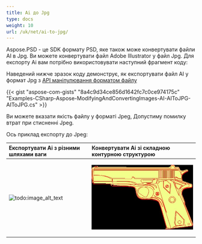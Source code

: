 ```yaml
---
title: Ai до Jpg
type: docs
weight: 10
url: /uk/net/ai-to-jpg/
---
```


Aspose.PSD - це SDK формату PSD, яке також може конвертувати файли AI в Jpg. Ви можете конвертувати файл Adobe Illustrator у файл Jpg. Для експорту Ai вам потрібно використовувати наступний фрагмент коду:


Наведений нижче зразок коду демонструє, як експортувати файл AI у формат Jpg з [API маніпулювання форматом файлу](/uk/psd/net/manipulate-different-image-file-formats/)

{{< gist "aspose-com-gists" "8a4c9d34ce856d1642fc7c0ce974175c" "Examples-CSharp-Aspose-ModifyingAndConvertingImages-AI-AIToJPG-AIToJPG.cs" >}}


Ви можете вказати якість файлу у форматі Jpeg, Допустиму помилку втрат при стисненні Jpeg.

Ось приклад експорту до Jpeg:


|**Експортувати Ai з різними шляхами ваги**|**Конвертувати Ai зі складною контурною ​​структурою**|
| :- | :- |
|![todo:image_alt_text](ai-to-jpg_1)|<p>![todo:image_alt_text](ai-to-jpg_2.jpg)</p><p> </p>|
